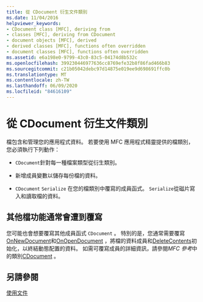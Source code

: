 ```yaml
---
title: 從 CDocument 衍生文件類別
ms.date: 11/04/2016
helpviewer_keywords:
- CDocument class [MFC], deriving from
- classes [MFC], deriving from CDocument
- document objects [MFC], derived
- derived classes [MFC], functions often overridden
- document classes [MFC], functions often overridden
ms.assetid: e6a198e0-9799-43c0-83c5-04174d8b532c
ms.openlocfilehash: 399230446977636cc8769efe32b8f86fad466b83
ms.sourcegitcommit: c21b05042debc97d14875e019ee9d698691ffc0b
ms.translationtype: MT
ms.contentlocale: zh-TW
ms.lasthandoff: 06/09/2020
ms.locfileid: "84616109"
---
```

# <a name="deriving-a-document-class-from-cdocument"></a>從 CDocument 衍生文件類別

檔包含和管理您的應用程式資料。 若要使用 MFC 應用程式精靈提供的檔類別，您必須執行下列動作：

- `CDocument`針對每一種檔案類型從衍生類別。

- 新增成員變數以儲存每份檔的資料。

- `CDocument` `Serialize` 在您的檔類別中覆寫的成員函式。 `Serialize`從磁片寫入和讀取檔的資料。

## <a name="other-document-functions-often-overridden"></a>其他檔功能通常會遭到覆寫

您可能也會想要覆寫其他成員函式 `CDocument` 。 特別的是，您通常需要覆寫[OnNewDocument](reference/cdocument-class.md#onnewdocument)和[OnOpenDocument](reference/cdocument-class.md#onopendocument) ，將檔的資料成員和[DeleteContents](reference/cdocument-class.md#deletecontents)初始化，以終結動態配置的資料。 如需可覆寫成員的詳細資訊，請參閱*MFC 參考*中的類別[CDocument](reference/cdocument-class.md) 。

## <a name="see-also"></a>另請參閱

[使用文件](using-documents.md)
